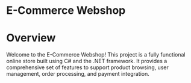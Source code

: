 # E-Commerce Webshop 
# Оverview
Welcome to the E-Commerce Webshop! This project is a fully functional online store built using C# and the .NET framework. It provides a comprehensive set of features to support product browsing, user management, order processing, and payment integration.
